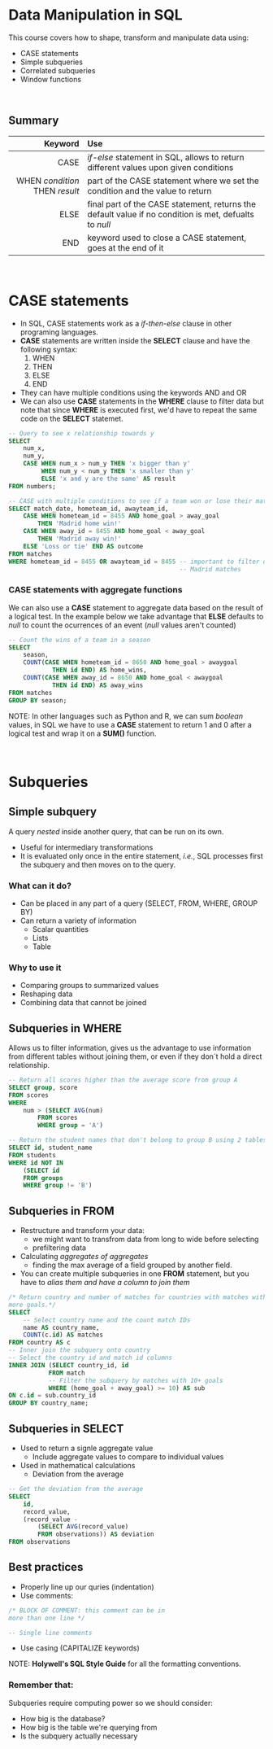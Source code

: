 # Data Manipulation in SQL

This course covers how to shape, transform and manipulate data using:

* CASE statements
* Simple subqueries
* Correlated subqueries
* Window functions

<br />

## Summary

| Keyword | Use |
| ---: | :--- |
| CASE | *if-else* statement in SQL, allows to return different values upon given conditions |
| WHEN *condition* THEN *result* | part of the CASE statement where we set the condition and the value to return |
| ELSE | final part of the CASE statement, returns the default value if no condition is met, defualts to *null* |
| END | keyword used to close a CASE statement, goes at the end of it | 

<br />

# CASE statements

* In SQL, CASE statements work as a *if-then-else* clause in other programing
languages.
* **CASE** statements are written inside the **SELECT** clause and have the 
following syntax:
    1. WHEN
    2. THEN
    3. ELSE
    4. END
* They can have multiple conditions using the keywords AND and OR
* We can also use **CASE** statements in the **WHERE** clause to filter data but
note that since **WHERE** is executed first, we'd have to repeat the same code
on the **SELECT** statemet.

```sql
-- Query to see x relationship towards y
SELECT
    num_x,
    num_y,
    CASE WHEN num_x > num_y THEN 'x bigger than y'
         WHEN num_y < num_y THEN 'x smaller than y'
         ELSE 'x and y are the same' AS result
FROM numbers;

-- CASE with multiple conditions to see if a team won or lose their matches
SELECT match_date, hometeam_id, awayteam_id,
    CASE WHEN hometeam_id = 8455 AND home_goal > away_goal
        THEN 'Madrid home win!'
    CASE WHEN away_id = 8455 AND home_goal < away_goal
        THEN 'Madrid away win!'
    ELSE 'Loss or tie' END AS outcome
FROM matches
WHERE hometeam_id = 8455 OR awayteam_id = 8455 -- important to filter only
                                               -- Madrid matches
```

### CASE statements with aggregate functions

We can also use a **CASE** statement to aggregate data based on the result of a
logical test. In the example below we take advantage that **ELSE** defaults to 
*null* to count the ocurrences of an event (*null* values aren't counted)

```sql
-- Count the wins of a team in a season
SELECT 
    season, 
    COUNT(CASE WHEN hometeam_id = 8650 AND home_goal > awaygoal
            THEN id END) AS home_wins,
    COUNT(CASE WHEN away_id = 8650 AND home_goal < awaygoal
            THEN id END) AS away_wins
FROM matches
GROUP BY season;
```
NOTE: In other languages such as Python and R, we can sum *boolean* values, in
SQL we have to use a **CASE** statement to return 1 and 0 after a logical test
and wrap it on a **SUM()** function.

<br />

# Subqueries

## Simple subquery

A query *nested* inside another query, that can be run on its own. 

* Useful for intermediary transformations
* It is evaluated only once in the entire statement, *i.e.*, SQL processes first
the subquery and then moves on to the query. 

### What can it do?

* Can be placed in any part of a query (SELECT, FROM, WHERE, GROUP BY)
* Can return a variety of information
    * Scalar quantities
    * Lists
    * Table

### Why to use it

* Comparing groups to summarized values
* Reshaping data
* Combining data that cannot be joined

## Subqueries in WHERE

Allows us to filter information, gives us the advantage to use information from
different tables without joining them, or even if they don´t hold a direct
relationship. 

```sql
-- Return all scores higher than the average score from group A
SELECT group, score
FROM scores
WHERE 
    num > (SELECT AVG(num)
        FROM scores
        WHERE group = 'A')

-- Return the student names that don't belong to group B using 2 tables
SELECT id, student_name
FROM students
WHERE id NOT IN
    (SELECT id
    FROM groups
    WHERE group != 'B')
```

## Subqueries in FROM

* Restructure and transform your data: 
    * we might want to transfrom data from long to wide before selecting
    * prefiltering data
* Calculating *aggregates of aggregates*
    * finding the max average of a field grouped by another field.
* You can create multiple subqueries in one **FROM** statement, but you have to
*alias them and have a column to join them*

```sql
/* Return country and number of matches for countries with matches with 10 or
more goals.*/
SELECT
	-- Select country name and the count match IDs
    name AS country_name,
    COUNT(c.id) AS matches
FROM country AS c
-- Inner join the subquery onto country
-- Select the country id and match id columns
INNER JOIN (SELECT country_id, id 
           FROM match
           -- Filter the subquery by matches with 10+ goals
           WHERE (home_goal + away_goal) >= 10) AS sub
ON c.id = sub.country_id
GROUP BY country_name;
```

## Subqueries in SELECT

* Used to return a signle aggregate value
    * Include aggregate values to compare to individual values
* Used in mathematical calculations
    * Deviation from the average

```sql
-- Get the deviation from the average
SELECT
    id,
    record_value,
    (record_value -
        (SELECT AVG(record_value)
        FROM observations)) AS deviation
FROM observations
```

## Best practices

* Properly line up our quries (indentation)
* Use comments:
```sql
/* BLOCK OF COMMENT: this comment can be in
more than one line */

-- Single line comments
```
* Use casing (CAPITALIZE keywords)

NOTE: **Holywell's SQL Style Guide** for all the formatting conventions.

### Remember that:

Subqueries require computing power so we should consider:

* How big is the database?
* How big is the table we're querying from
* Is the subquery actually necessary